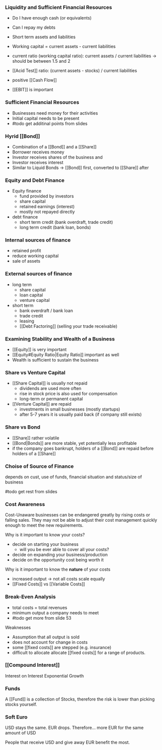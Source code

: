### Liquidity and Sufficient Financial Resources
- Do I have enough cash (or equivalents)
- Can I repay my debts

- Short term assets and liabilities
- Working capital = current assets - current liabilities

- current ratio (working capital ratio): current assets / current liabilities
	-> should be between 1.5 and 2
- [[Acid Test]] ratio: (current assets - stocks) / current liabilities
- positive [[Cash Flow]]
- [[EBIT]] is important

### Sufficient Financial Resources
- Businesses need money for their activities
- Initial capital needs to be present
- #todo get additinal points from slides

### Hyrid [[Bond]]
- Combination of a [[Bond]] and a [[Share]]
- Borrower receives money
- Investor receives shares of the business and
- Investor receives interest
- Similar to Liquid Bonds -> [[Bond]] first, converted to [[Share]] after

### Equity and Debt Finance
- Equity finance
	- fund provided by investors
	- share capital
	- retained earnings (interest)
	- mostly not repayed directly
- debt finance
	- short term credit (bank overdraft, trade credit)
	- long term credit (bank loan, bonds)

### Internal sources of finance
- retained profit
- reduce working capital
- sale of assets

### External sources of finance
- long term
	- share capital
	- loan capital
	- venture capital
- short term
	- bank overdraft / bank loan
	- trade credit
	- leasing
	- [[Debt Factoring]] (selling your trade receivable)

### Examining Stability and Wealth of a Business
- [[Equity]] is very important
- [[Equity#Equity Ratio|Equity Ratio]] important as well
- Wealth is sufficient to sustain the business

### Share vs Venture Capital
- [[Share Capital]] is usually not repaid
	- dividends are used more often
	- rise in stock price is also used for compensation
	- long-term or permanent capital
- [[Venture Capital]] are repaid
	- investments in small businesses (mostly startups)
	- after 5-7 years it is usually paid back (if company still exists)

### Share vs Bond
- [[Share]] rather volatile
- [[Bond|Bonds]] are more stable, yet potentially less profitable
- if the company goes bankrupt, holders of a [[Bond]] are repaid before holders of a [[Share]]

### Choise of Source of Finance
depends on cust, use of funds, financial situation and status/size of business

#todo get rest from slides
### Cost Awareness
Cost-Unaware businesses can be endangered greatly by rising costs or falling sales. They may not be able to adjust their cost management quickly enough to meet the new requirements. 

Why is it important to know your costs?
- decide on starting your business
	- will you be ever able to cover all your costs?
- decide on expanding your business/production
- decide on the opportunity cost being worth it

Why is it important to know the **nature** of your costs
- increased output -> not all costs scale equally
- [[Fixed Costs]] vs [[Variable Costs]]

### Break-Even Analysis
- total costs = total revenues
- minimum output a company needs to meet
- #todo get more from slide 53

Weaknesses
- Assumption that all output is sold
- does not account for change in costs
- some [[fixed costs]] are stepped (e.g. insurance)
- difficult to allocate allocate [[fixed costs]] for a range of products.

### [[Compound Interest]]
Interest on Interest
Exponential Growth

### Funds
A [[Fund]] is a collection of Stocks, therefore the risk is lower than 
picking stocks yourself.

### Soft Euro
USD stays the same. EUR drops. 
Therefore... more EUR for the same amount of USD

People that receive USD and give away EUR benefit the most.